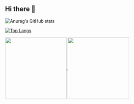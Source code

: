 ## Hi there 👋

<!--
**jackyvava/jackyvava** is a ✨ _special_ ✨ repository because its `README.md` (this file) appears on your GitHub profile.

Here are some ideas to get you started:

- 🔭 I’m currently working on ...
- 🌱 I’m currently learning ...
- 👯 I’m looking to collaborate on ...
- 🤔 I’m looking for help with ...
- 💬 Ask me about ...
- 📫 How to reach me: ...
- 😄 Pronouns: ...
- ⚡ Fun fact: ...
-->




![Anurag's GitHub stats](https://github-readme-stats.vercel.app/api?username=jackyvava&show_icons=true&theme=radical)

[![Top Langs](https://github-readme-stats.vercel.app/api/top-langs/?username=jackyvava&layout=donut)](https://github.com/anuraghazra/github-readme-stats)


<a href="https://github.com/jackyvava/github-readme-stats">
  <img height=200 align="center" src="https://github-readme-stats.vercel.app/api?username=jackyvava" />
</a>
<a href="https://github.com/jackyvava/convoychat">
  <img height=200 align="center" src="https://github-readme-stats.vercel.app/api/top-langs?username=jackyvava&layout=compact&langs_count=8&card_width=320" />
</a>
